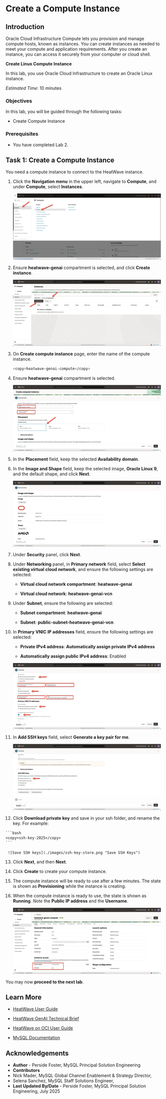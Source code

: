 # Create a Compute Instance


## Introduction

Oracle Cloud Infrastructure Compute lets you provision and manage compute hosts, known as instances. You can create instances as needed to meet your compute and application requirements. After you create an instance, you can access it securely from your computer or cloud shell.


**Create Linux Compute Instance**

In this lab, you use Oracle Cloud Infrastructure to create an Oracle Linux instance. 

_Estimated Time:_ 10 minutes

### Objectives

In this lab, you will be guided through the following tasks:

- Create Compute Instance

### Prerequisites

- You have completed Lab 2.

## Task 1: Create a Compute Instance

You need a compute instance to connect to the HeatWave instance. 

1. Click the **Navigation menu** in the upper left, navigate to **Compute**, and under **Compute**, select **Instances**.
  
    ![Click compute](./images/click-compute.png "Click compute")

2. Ensure **heatwave-genai** compartment is selected, and click **Create instance**. 

     ![Create instance](./images/create-instance.png "Create instance")

3. On **Create compute instance** page, enter the name of the compute instance.

    ```bash
    <copy>heatwave-genai-compute</copy>
    ```

4. Ensure **heatwave-genai** compartment is selected.

    ![Compute instance name](./images/compute-name.png "Compute instance name")

5. In the **Placement** field, keep the selected **Availability domain**.

6. In the **Image and Shape** field, keep the selected image, **Oracle Linux 9**, and the default shape, and click **Next**.

    ![Compute image and shape](./images/compute-image-shape.png "Compute image and shape")

7. Under **Security** panel, click **Next**.

8. Under **Networking** panel, in **Primary network** field, select **Select existing virtual cloud network**, and ensure the following settings are selected:

    - **Virtual cloud network compartment**: **heatwave-genai**

    - **Virtual cloud network**: **heatwave-genai-vcn**

9. Under **Subnet**, ensure the following are selected:

    - **Subnet compartment**: **heatwave-genai**

    - **Subnet**: **public-subnet-heatwave-genai-vcn**

10. In **Primary VNIC IP addresses** field, ensure the following settings are selected:

    - **Private IPv4 address**: **Automatically assign private IPv4 address**

    - **Automatically assign public IPv4 address**: Enabled

    ![Network settings](./images/networking.png "Network settings")

11. In **Add SSH keys** field, select **Generate a key pair for me**.
  
    ![Add SSH Keys](./images/ssh-keys.png "Add SSH Keys")

12.  Click **Download private key** and save in your ssh folder, and rename the key. For example:

    ```bash
    <copy>ssh-key-2025</copy>
    ```

     ![Save SSH keys](./images/ssh-key-store.png "Save SSH Keys")

13. Click **Next**, and then **Next**.

14. Click **Create** to create your compute instance. 

13. The compute instance will be ready to use after a few minutes. The state is shown as **Provisioning** while the instance is creating.

14. When the compute instance is ready to use, the state is shown as **Running**. *Note* the **Public IP address** and the **Username**.

    ![Compute instance is created](./images/compute.png "Compute instance is created")

You may now **proceed to the next lab**.

## Learn More

- [HeatWave User Guide](https://dev.mysql.com/doc/heatwave/en/)

- [HeatWave GenAI Technical Brief](https://www.oracle.com/a/ocom/docs/heatwave-genai-technical-brief.pdf)

- [HeatWave on OCI User Guide](https://docs.oracle.com/en-us/iaas/mysql-database/index.html)

- [MySQL Documentation](https://dev.mysql.com/)

## Acknowledgements

- **Author** - Perside Foster, MySQL Principal Solution Engineering
- **Contributors** 
- Nick Mader, MySQL Global Channel Enablement & Strategy Director, 
- Selena Sanchez, MySQL Staff Solutions Engineer,
- **Last Updated By/Date** - Perside Foster, MySQL Principal Solution Engineering, July   2025
